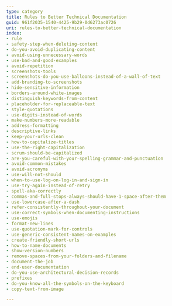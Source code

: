 ```yaml
---
type: category
title: Rules to Better Technical Documentation
guid: 961f2035-1540-4425-9b29-0d6273ac0726
uri: rules-to-better-technical-documentation
index:
- rule
- safety-step-when-deleting-content
- do-you-avoid-duplicating-content
- avoid-using-unnecessary-words
- use-bad-and-good-examples
- avoid-repetition
- screenshots-tools
- screenshots-do-you-use-balloons-instead-of-a-wall-of-text
- add-branding-to-screenshots
- hide-sensitive-information
- borders-around-white-images
- distinguish-keywords-from-content
- placeholder-for-replaceable-text
- style-quotations
- use-digits-instead-of-words
- make-numbers-more-readable
- address-formatting
- descriptive-links
- keep-your-urls-clean
- how-to-capitalize-titles
- use-the-right-capitalization
- scrum-should-be-capitalized
- are-you-careful-with-your-spelling-grammar-and-punctuation
- avoid-common-mistakes
- avoid-acronyms
- use-will-not-should
- when-to-use-log-on-log-in-and-sign-in
- use-try-again-instead-of-retry
- spell-aka-correctly
- commas-and-full-stops-always-should-have-1-space-after-them
- use-lowercase-after-a-dash
- refer-consistently-throughout-your-document
- use-correct-symbols-when-documenting-instructions
- use-emojis
- format-new-lines
- use-quotation-mark-for-controls
- use-generic-consistent-names-on-examples
- create-friendly-short-urls
- how-to-name-documents
- show-version-numbers
- remove-spaces-from-your-folders-and-filename
- document-the-job
- end-user-documentation
- do-you-use-architectural-decision-records
- prefixes
- do-you-know-all-the-symbols-on-the-keyboard
- copy-text-from-image

---
```

